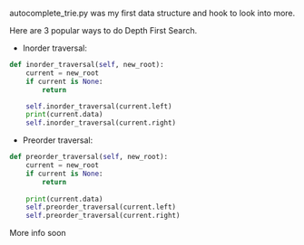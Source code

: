 autocomplete_trie.py was my first data structure and hook to look into more.

Here are 3 popular ways to do Depth First Search.
 * Inorder traversal:
```py
def inorder_traversal(self, new_root):
    current = new_root
    if current is None:
        return

    self.inorder_traversal(current.left)
    print(current.data)
    self.inorder_traversal(current.right)
```

 * Preorder traversal:
```py
def preorder_traversal(self, new_root):
    current = new_root
    if current is None:
        return 
    
    print(current.data)
    self.preorder_traversal(current.left)
    self.preorder_traversal(current.right)
```

More info soon
